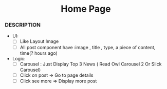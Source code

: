 <h1 align="center">Home Page</h1>

### DESCRIPTION

- UI:
  - [ ] Like Layout Image
  - [ ] All post component have :image , title , type, a piece of content, time(? hours ago)
- Logic:
  - [ ] Carousel : Just Display Top 3 News ( Read Owl Carousel 2 Or Slick Carousel)
  - [ ] Click on post -> Go to page details
  - [ ] Click see more => Display more post
